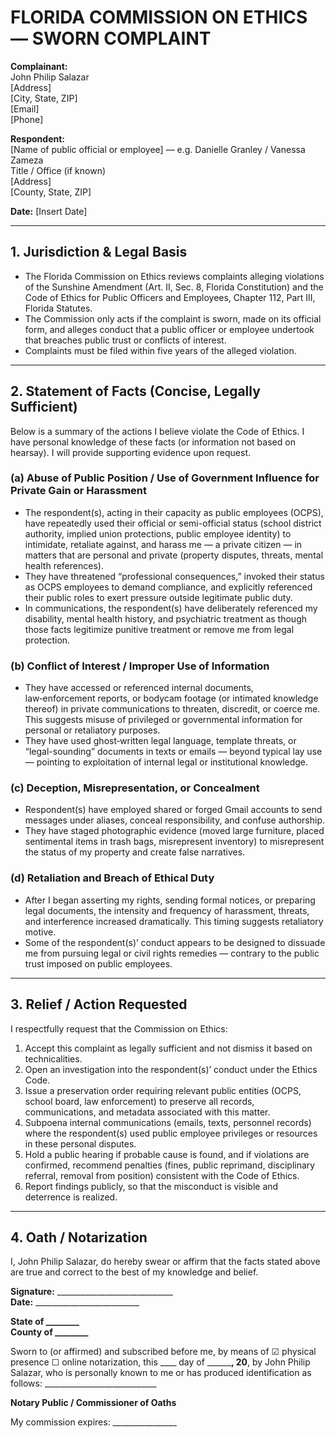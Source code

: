 # FLORIDA COMMISSION ON ETHICS — SWORN COMPLAINT

**Complainant:**  
John Philip Salazar  
[Address]  
[City, State, ZIP]  
[Email]  
[Phone]  

**Respondent:**  
[Name of public official or employee] — e.g. Danielle Granley / Vanessa Zameza  
Title / Office (if known)  
[Address]  
[County, State, ZIP]  

**Date:** [Insert Date]

---

## 1. Jurisdiction & Legal Basis
- The Florida Commission on Ethics reviews complaints alleging violations of the Sunshine Amendment (Art. II, Sec. 8, Florida Constitution) and the Code of Ethics for Public Officers and Employees, Chapter 112, Part III, Florida Statutes.  
- The Commission only acts if the complaint is sworn, made on its official form, and alleges conduct that a public officer or employee undertook that breaches public trust or conflicts of interest.  
- Complaints must be filed within five years of the alleged violation.

---

## 2. Statement of Facts (Concise, Legally Sufficient)

Below is a summary of the actions I believe violate the Code of Ethics. I have personal knowledge of these facts (or information not based on hearsay). I will provide supporting evidence upon request.

### (a) Abuse of Public Position / Use of Government Influence for Private Gain or Harassment
- The respondent(s), acting in their capacity as public employees (OCPS), have repeatedly used their official or semi-official status (school district authority, implied union protections, public employee identity) to intimidate, retaliate against, and harass me — a private citizen — in matters that are personal and private (property disputes, threats, mental health references).
- They have threatened “professional consequences,” invoked their status as OCPS employees to demand compliance, and explicitly referenced their public roles to exert pressure outside legitimate public duty.
- In communications, the respondent(s) have deliberately referenced my disability, mental health history, and psychiatric treatment as though those facts legitimize punitive treatment or remove me from legal protection.

### (b) Conflict of Interest / Improper Use of Information
- They have accessed or referenced internal documents, law‑enforcement reports, or bodycam footage (or intimated knowledge thereof) in private communications to threaten, discredit, or coerce me. This suggests misuse of privileged or governmental information for personal or retaliatory purposes.
- They have used ghost‑written legal language, template threats, or “legal-sounding” documents in texts or emails — beyond typical lay use — pointing to exploitation of internal legal or institutional knowledge.

### (c) Deception, Misrepresentation, or Concealment
- Respondent(s) have employed shared or forged Gmail accounts to send messages under aliases, conceal responsibility, and confuse authorship.
- They have staged photographic evidence (moved large furniture, placed sentimental items in trash bags, misrepresent inventory) to misrepresent the status of my property and create false narratives.

### (d) Retaliation and Breach of Ethical Duty
- After I began asserting my rights, sending formal notices, or preparing legal documents, the intensity and frequency of harassment, threats, and interference increased dramatically. This timing suggests retaliatory motive.
- Some of the respondent(s)’ conduct appears to be designed to dissuade me from pursuing legal or civil rights remedies — contrary to the public trust imposed on public employees.

---

## 3. Relief / Action Requested

I respectfully request that the Commission on Ethics:
1. Accept this complaint as legally sufficient and not dismiss it based on technicalities.
2. Open an investigation into the respondent(s)’ conduct under the Ethics Code.
3. Issue a preservation order requiring relevant public entities (OCPS, school board, law enforcement) to preserve all records, communications, and metadata associated with this matter.
4. Subpoena internal communications (emails, texts, personnel records) where the respondent(s) used public employee privileges or resources in these personal disputes.
5. Hold a public hearing if probable cause is found, and if violations are confirmed, recommend penalties (fines, public reprimand, disciplinary referral, removal from position) consistent with the Code of Ethics.
6. Report findings publicly, so that the misconduct is visible and deterrence is realized.

---

## 4. Oath / Notarization

I, John Philip Salazar, do hereby swear or affirm that the facts stated above are true and correct to the best of my knowledge and belief.

**Signature:** _____________________________  
**Date:** __________________________  

**State of ________**  
**County of ________**

Sworn to (or affirmed) and subscribed before me, by means of ☑ physical presence ☐ online notarization, this ____ day of ________, 20__, by John Philip Salazar, who is personally known to me or has produced identification as follows: ____________________________

**Notary Public / Commissioner of Oaths**

My commission expires: ________________
